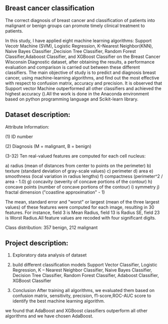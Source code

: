 ## Breast cancer classification

The correct diagnosis of breast cancer and classification of patients into malignant or benign groups can promote timely clinical treatment to patients.

In this study, I have applied eight machine learning algorithms: Support Vecotr Machine (SVM), Logistic Regression, K–Nearest Neighbor(KNN), Naive Bayes Classifier
,Decision Tree Classifier, Random Forest Classifier,Adaboost Classifier, and XGBoost Classifier on the Breast Cancer Wisconsin Diagnostic dataset, after obtaining the results, a performance evaluation and comparison is carried out between these different classifiers. The main objective of study is to predict and diagnosis
breast cancer, using machine-learning algorithms, and find out the most effective with respect to confusion matrix, accuracy and precision. It is observed that Support vector Machine outperformed all other classifiers and achieved the highest accuracy ().All the work is done in the Anaconda environment based on python programming language and Scikit-learn library.

## Dataset description:

Attribute Information:

(1) ID number
   
(2) Diagnosis (M = malignant, B = benign)
   
(3-32)
Ten real-valued features are computed for each cell nucleus:

a) radius (mean of distances from center to points on the perimeter)
b) texture (standard deviation of gray-scale values)
c) perimeter
d) area
e) smoothness (local variation in radius lengths)
f) compactness (perimeter^2 / area - 1.0)
g) concavity (severity of concave portions of the contour)
h) concave points (number of concave portions of the contour)
i) symmetry
j) fractal dimension ("coastline approximation" - 1)

The mean, standard error and "worst" or largest (mean of the three largest values) of these features were computed for each image, resulting in 30 features. For instance, field 3 is Mean Radius, field 13 is Radius SE, field 23 is Worst Radius.All feature values are recoded with four significant digits.

Class distribution: 357 benign, 212 malignant

## Project description:
1) Exploratory data analysis of dataset
   
2) build different classification models 
Support Vector Classifier,
Logistic Regression,
K – Nearest Neighbor Classifier,
Naive Bayes Classifier,
Decision Tree Classifier,
Random Forest Classifier,
Adaboost Classifier,
XGBoost Classifier

3) Conclusion
 After training all algorithms, we evaluated them based on confusion matrix, sensitivity, precision, f1-score,ROC-AUC score to identify the best machine learning algorithm.

we found that AdaBoost and XGBoost classifiers outperform all other algorithms and we have chosen AdaBoost.



